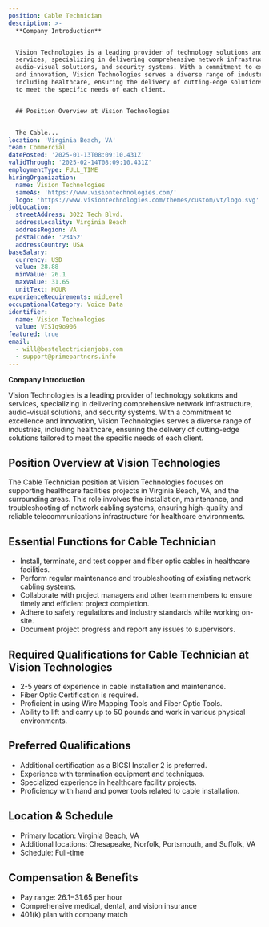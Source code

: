 ```yaml
---
position: Cable Technician
description: >-
  **Company Introduction**


  Vision Technologies is a leading provider of technology solutions and
  services, specializing in delivering comprehensive network infrastructure,
  audio-visual solutions, and security systems. With a commitment to excellence
  and innovation, Vision Technologies serves a diverse range of industries,
  including healthcare, ensuring the delivery of cutting-edge solutions tailored
  to meet the specific needs of each client.


  ## Position Overview at Vision Technologies


  The Cable...
location: 'Virginia Beach, VA'
team: Commercial
datePosted: '2025-01-13T08:09:10.431Z'
validThrough: '2025-02-14T08:09:10.431Z'
employmentType: FULL_TIME
hiringOrganization:
  name: Vision Technologies
  sameAs: 'https://www.visiontechnologies.com/'
  logo: 'https://www.visiontechnologies.com/themes/custom/vt/logo.svg'
jobLocation:
  streetAddress: 3022 Tech Blvd.
  addressLocality: Virginia Beach
  addressRegion: VA
  postalCode: '23452'
  addressCountry: USA
baseSalary:
  currency: USD
  value: 28.88
  minValue: 26.1
  maxValue: 31.65
  unitText: HOUR
experienceRequirements: midLevel
occupationalCategory: Voice Data
identifier:
  name: Vision Technologies
  value: VISIq9o906
featured: true
email:
  - will@bestelectricianjobs.com
  - support@primepartners.info
---
```




**Company Introduction**

Vision Technologies is a leading provider of technology solutions and services, specializing in delivering comprehensive network infrastructure, audio-visual solutions, and security systems. With a commitment to excellence and innovation, Vision Technologies serves a diverse range of industries, including healthcare, ensuring the delivery of cutting-edge solutions tailored to meet the specific needs of each client.

## Position Overview at Vision Technologies

The Cable Technician position at Vision Technologies focuses on supporting healthcare facilities projects in Virginia Beach, VA, and the surrounding areas. This role involves the installation, maintenance, and troubleshooting of network cabling systems, ensuring high-quality and reliable telecommunications infrastructure for healthcare environments.

## Essential Functions for Cable Technician

- Install, terminate, and test copper and fiber optic cables in healthcare facilities.
- Perform regular maintenance and troubleshooting of existing network cabling systems.
- Collaborate with project managers and other team members to ensure timely and efficient project completion.
- Adhere to safety regulations and industry standards while working on-site.
- Document project progress and report any issues to supervisors.

## Required Qualifications for Cable Technician at Vision Technologies

- 2-5 years of experience in cable installation and maintenance.
- Fiber Optic Certification is required.
- Proficient in using Wire Mapping Tools and Fiber Optic Tools.
- Ability to lift and carry up to 50 pounds and work in various physical environments.

## Preferred Qualifications

- Additional certification as a BICSI Installer 2 is preferred.
- Experience with termination equipment and techniques.
- Specialized experience in healthcare facility projects.
- Proficiency with hand and power tools related to cable installation.

## Location & Schedule

- Primary location: Virginia Beach, VA
- Additional locations: Chesapeake, Norfolk, Portsmouth, and Suffolk, VA
- Schedule: Full-time

## Compensation & Benefits

- Pay range: $26.1-$31.65 per hour
- Comprehensive medical, dental, and vision insurance
- 401(k) plan with company match
